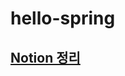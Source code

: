 # hello-spring
## [Notion 정리](https://gigantic-cemetery-daa.notion.site/Spring-Boot-948bccde17814b118baafdf1153de56a)
